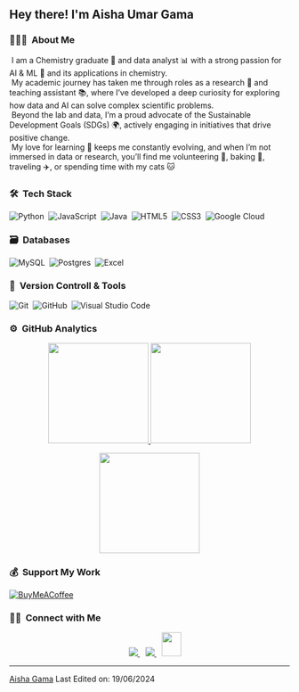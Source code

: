 
<h2 align="left">Hey there! I'm Aisha Umar Gama</h2>

<!-- ## 👋 &nbsp;Hey there! I'm Aisha Umar Gama -->

### 👨🏻‍💻 &nbsp;About Me

&nbsp;I am a Chemistry graduate 🧪 and data analyst 📊 with a strong passion for AI & ML 🤖 and its applications in chemistry.\
&nbsp;My academic journey has taken me through roles as a research 🔬 and teaching assistant 📚, where I’ve developed a deep curiosity for exploring how data and AI can solve complex scientific problems.\
&nbsp;Beyond the lab and data, I’m a proud advocate of the Sustainable Development Goals (SDGs) 🌍, actively engaging in initiatives that drive positive change.\
&nbsp;My love for learning 📖 keeps me constantly evolving, and when I’m not immersed in data or research, you’ll find me volunteering 💪, baking 🍰, traveling ✈️, or spending time with my cats 🐱


### 🛠 &nbsp;Tech Stack

![Python](https://img.shields.io/badge/python-3670A0?style=for-the-badge&logo=python&logoColor=ffdd54)&nbsp;
![JavaScript](https://img.shields.io/badge/javascript-%23323330.svg?style=for-the-badge&logo=javascript&logoColor=%23F7DF1E)&nbsp;
![Java](https://img.shields.io/badge/java-%23ED8B00.svg?style=for-the-badge&logo=java&logoColor=white)&nbsp;
![HTML5](https://img.shields.io/badge/html5-%23E34F26.svg?style=for-the-badge&logo=html5&logoColor=white)&nbsp;
![CSS3](https://img.shields.io/badge/css3-%231572B6.svg?style=for-the-badge&logo=css3&logoColor=white)&nbsp;
![Google Cloud](https://img.shields.io/badge/GoogleCloud-%234285F4.svg?style=for-the-badge&logo=google-cloud&logoColor=white)&nbsp;


### 🗃 &nbsp;Databases

![MySQL](https://img.shields.io/badge/MySQL-%234ea4b.svg?style=for-the-badge&logo=Mysql&logoColor=white)&nbsp;
![Postgres](https://img.shields.io/badge/postgres-%23316192.svg?style=for-the-badge&logo=postgresql&logoColor=white)&nbsp;
![Excel](https://img.shields.io/badge/excel-%2334192.svg?style=for-the-badge&logo=microsoftexcel&logoColor=emerald)&nbsp;

### 🧰 &nbsp;Version Controll & Tools 

![Git](https://img.shields.io/badge/git-%23F05033.svg?style=for-the-badge&logo=git&logoColor=white)&nbsp;
![GitHub](https://img.shields.io/badge/github-%23121011.svg?style=for-the-badge&logo=github&logoColor=white)&nbsp;
![Visual Studio Code](https://img.shields.io/badge/Visual%20Studio%20Code-0078d7.svg?style=for-the-badge&logo=visual-studio-code&logoColor=white)&nbsp;

### ⚙️ &nbsp;GitHub Analytics

<p align="center">
  <a href="https://github.com/Aisha-Gama">
    <img height="180em" src="https://github-readme-stats-eight-theta.vercel.app/api?username=Aisha-Gama&show_icons=true&theme=algolia&include_all_commits=true&count_private=true"/>
  </a>
  <a href="https://github.com/Aisha-Gama">
    <img height="180em" src="https://github-readme-stats-eight-theta.vercel.app/api/top-langs/?username=Aisha-Gama&layout=compact&langs_count=8&theme=algolia"/>
  </a>
</p>

<p align="center">
  <img height="180em" src="https://github-readme-streak-stats.herokuapp.com/?user=Aisha-Gama&theme=dark&hide_border=true"/>
</p>


### 💰 &nbsp;Support My Work
[![BuyMeACoffee](https://img.shields.io/badge/Buy%20Me%20a%20Coffee-ffdd00?style=for-the-badge&logo=buy-me-a-coffee&logoColor=black)](https://buymeacoffee.com/aishagama) 


### 🤝🏻 &nbsp;Connect with Me

<p align="center">
 <div align="center"  class="icons-social" style="margin-left: 10px;">
	 
  <a   target="_blank" href="https://www.linkedin.com/in/aisha-umar-gama?utm_source=share&utm_campaign=share_via&utm_content=profile&utm_medium=ios_app">
			<img src="https://img.icons8.com/doodle/40/000000/linkedin--v2.png" style="margin-left: 10px;" >
  </a>
  <a style="margin-left: 10px;" target="_blank" href="https://github.com/Aisha-Gama">
		<img src="https://img.icons8.com/doodle/40/000000/github--v1.png">
  </a>
  <a style="margin-left: 10px;" target="_blank" href="aishagama479@gmail.com">
		<img src="https://img.icons8.com/doodle/2x/gmail-new.png" style=" width:35px; height:43px;">
  </a>
      </div>
</p>


	

</div>


------
[Aisha Gama](https://github.com/Aisha-Gama)
Last Edited on: 19/06/2024

